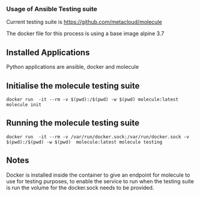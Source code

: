 ### Usage of Ansible Testing suite

Current testing suite is
https://github.com/metacloud/molecule

The docker file for this process is using a base image alpine 3.7

## Installed Applications

Python applications are ansible, docker and molecule

## Initialise the molecule testing suite

    docker run  -it --rm -v $(pwd):/$(pwd) -w $(pwd) molecule:latest molecule init

## Running the molecule testing suite

    docker run  -it --rm -v /var/run/docker.sock:/var/run/docker.sock -v $(pwd):/$(pwd) -w $(pwd)  molecule:latest molecule testing

## Notes

Docker is installed inside the container to give an endpoint for molecule to use for testing purposes,
to enable the service to run when the testing suite is run the volume for the docker.sock needs to be provided.